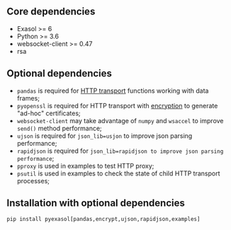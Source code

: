 ## Core dependencies

- Exasol >= 6
- Python >= 3.6
- websocket-client >= 0.47
- rsa

## Optional dependencies

- `pandas` is required for [HTTP transport](/docs/HTTP_TRANSPORT.md) functions working with data frames;
- `pyopenssl` is required for HTTP transport with [encryption](/docs/ENCRYPTION.md) to generate "ad-hoc" certificates;
- `websocket-client` may take advantage of `numpy` and `wsaccel` to improve `send()` method performance;
- `ujson` is required for `json_lib=usjon` to improve json parsing performance;
- `rapidjson` is required for `json_lib=rapidjson to improve json parsing performance`;
- `pproxy` is used in examples to test HTTP proxy;
- `psutil` is used in examples to check the state of child HTTP transport processes;

## Installation with optional dependencies

```
pip install pyexasol[pandas,encrypt,ujson,rapidjson,examples]
```
